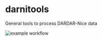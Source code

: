 # darnitools
General tools to process DARDAR-Nice data

![example workflow](https://github.com/odrans/darnitools/docs/actions/workflows/r.yml/badge.svg)
